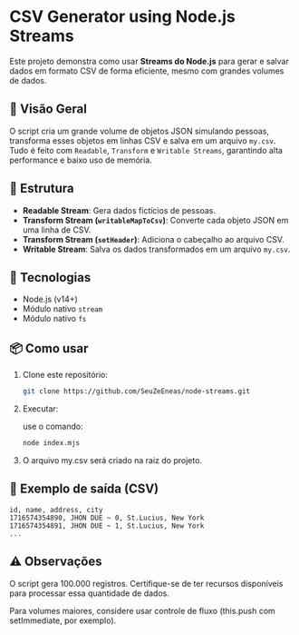 # CSV Generator using Node.js Streams

Este projeto demonstra como usar **Streams do Node.js** para gerar e salvar dados em formato CSV de forma eficiente, mesmo com grandes volumes de dados.

## 🚀 Visão Geral

O script cria um grande volume de objetos JSON simulando pessoas, transforma esses objetos em linhas CSV e salva em um arquivo `my.csv`. Tudo é feito com `Readable`, `Transform` e `Writable Streams`, garantindo alta performance e baixo uso de memória.

## 📂 Estrutura

- **Readable Stream**: Gera dados fictícios de pessoas.
- **Transform Stream (`writableMapToCsv`)**: Converte cada objeto JSON em uma linha de CSV.
- **Transform Stream (`setHeader`)**: Adiciona o cabeçalho ao arquivo CSV.
- **Writable Stream**: Salva os dados transformados em um arquivo `my.csv`.

## 🧱 Tecnologias

- Node.js (v14+)
- Módulo nativo `stream`
- Módulo nativo `fs`

## 📦 Como usar

1. Clone este repositório:
   ```bash
   git clone https://github.com/SeuZeEneas/node-streams.git

2. Executar:
   
   use o comando:
   ```bash
   node index.mjs
   ```

3. O arquivo my.csv será criado na raiz do projeto.

## 📝 Exemplo de saída (CSV)

```
id, name, address, city
1716574354890, JHON DUE ~ 0, St.Lucius, New York
1716574354891, JHON DUE ~ 1, St.Lucius, New York
...
```
## ⚠️ Observações
   O script gera 100.000 registros. Certifique-se de ter recursos disponíveis para processar essa quantidade de dados.
   
   Para volumes maiores, considere usar controle de fluxo (this.push com setImmediate, por exemplo).

